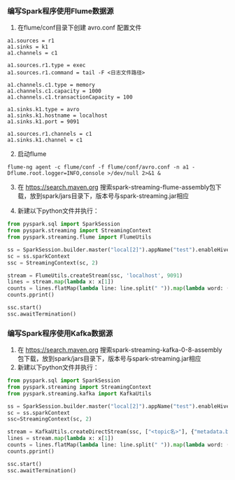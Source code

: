 ### 编写Spark程序使用Flume数据源

1. 在flume/conf目录下创建 avro.conf 配置文件

```
a1.sources = r1
a1.sinks = k1
a1.channels = c1

a1.sources.r1.type = exec
a1.sources.r1.command = tail -F <日志文件路径>
 
a1.channels.c1.type = memory
a1.channels.c1.capacity = 1000
a1.channels.c1.transactionCapacity = 100

a1.sinks.k1.type = avro
a1.sinks.k1.hostname = localhost
a1.sinks.k1.port = 9091
 
a1.sources.r1.channels = c1
a1.sinks.k1.channel = c1
```

2. 启动flume

```
flume-ng agent -c flume/conf -f flume/conf/avro.conf -n a1 -Dflume.root.logger=INFO,console >/dev/null 2>&1 &
```

3. 在 https://search.maven.org 搜索spark-streaming-flume-assembly包下载，放到spark/jars目录下，版本号与spark-streaming.jar相应

4. 新建以下python文件并执行：

```python
from pyspark.sql import SparkSession
from pyspark.streaming import StreamingContext
from pyspark.streaming.flume import FlumeUtils

ss = SparkSession.builder.master("local[2]").appName("test").enableHiveSupport().getOrCreate()
sc = ss.sparkContext
ssc = StreamingContext(sc, 2)

stream = FlumeUtils.createStream(ssc, 'localhost', 9091)
lines = stream.map(lambda x: x[1])
counts = lines.flatMap(lambda line: line.split(" ")).map(lambda word: (word, 1)).reduceByKey(lambda a, b: a+b)
counts.pprint()

ssc.start()
ssc.awaitTermination()
```


### 编写Spark程序使用Kafka数据源

1. 在 https://search.maven.org 搜索spark-streaming-kafka-0-8-assembly包下载，放到spark/jars目录下，版本号与spark-streaming.jar相应
2. 新建以下python文件并执行：

```python
from pyspark.sql import SparkSession
from pyspark.streaming import StreamingContext
from pyspark.streaming.kafka import KafkaUtils

ss = SparkSession.builder.master("local[2]").appName("test").enableHiveSupport().getOrCreate()
sc = ss.sparkContext
ssc=StreamingContext(sc, 2)

stream = KafkaUtils.createDirectStream(ssc, ["<topic名>"], {"metadata.broker.list": "localhost:9092"})
lines = stream.map(lambda x: x[1])
counts = lines.flatMap(lambda line: line.split(" ")).map(lambda word: (word, 1)).reduceByKey(lambda a, b: a+b)
counts.pprint()

ssc.start()
ssc.awaitTermination()
```

